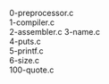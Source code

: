 0-preprocessor.c  
1-compiler.c  
2-assembler.c 
3-name.c  
4-puts.c  
5-printf.c  
6-size.c  
100-quote.c

